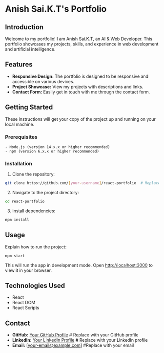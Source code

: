 # Anish Sai.K.T's Portfolio

## Introduction

Welcome to my portfolio! I am Anish Sai.K.T, an AI & Web Developer. This portfolio showcases my projects, skills, and experience in web development and artificial intelligence.

## Features

- **Responsive Design:** The portfolio is designed to be responsive and accessible on various devices.
- **Project Showcase:** View my projects with descriptions and links.
- **Contact Form:** Easily get in touch with me through the contact form.

## Getting Started

These instructions will get your copy of the project up and running on your local machine.

### Prerequisites

```
- Node.js (version 14.x.x or higher recommended)
- npm (version 6.x.x or higher recommended)
```

### Installation

1. Clone the repository:

```bash
git clone https://github.com/[your-username]/react-portfolio  # Replace with your actual repository URL
```

2. Navigate to the project directory:

```bash
cd react-portfolio
```

3. Install dependencies:

```bash
npm install
```

## Usage

Explain how to run the project:

```bash
npm start
```

This will run the app in development mode. Open [http://localhost:3000](http://localhost:3000) to view it in your browser.

## Technologies Used

- React
- React DOM
- React Scripts

## Contact

- **GitHub:** [Your GitHub Profile](https://github.com/[your-username]) # Replace with your GitHub profile
- **LinkedIn:** [Your LinkedIn Profile](https://www.linkedin.com/in/[your-linkedin-profile]) # Replace with your LinkedIn profile
- **Email:** [your-email@example.com] #Replace with your email
